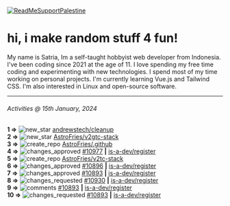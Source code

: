 [![ReadMeSupportPalestine](https://github.com/Safouene1/support-palestine-banner/blob/master/banner-support.svg)](https://github.com/Safouene1/support-palestine-banner)
# hi, i make random stuff 4 fun!

My name is Satria, Im a self-taught hobbyist web developer from Indonesia. I've been coding since 2021 at the age of 11. I love spending my free time coding and experimenting with new technologies. I spend most of my time working on personal projects. I'm currently learning Vue.js and Tailwind CSS. I'm also interested in Linux and open-source software.

---

<!--RECENT_ACTIVITY:last_update-->
###### Activities @ 15th January, 2024
<!--RECENT_ACTIVITY:last_update_end-->

<!--RECENT_ACTIVITY:start-->
**1 =>** ![new_star](https://cdn.jsdelivr.net/gh/Readme-Workflows/Readme-Icons@main/icons/octicons/StarredRepositoryYellow.svg) [andrewstech/cleanup](https://github.com/andrewstech/cleanup)<br>
**2 =>** ![new_star](https://cdn.jsdelivr.net/gh/Readme-Workflows/Readme-Icons@main/icons/octicons/StarredRepositoryYellow.svg) [AstroFries/v2gtc-stack](https://github.com/AstroFries/v2gtc-stack)<br>
**3 =>** ![create_repo](https://cdn.jsdelivr.net/gh/Readme-Workflows/Readme-Icons@main/icons/octicons/Repository.svg) [AstroFries/.github](https://github.com/AstroFries/.github)<br>
**4 =>** ![changes_approved](https://cdn.jsdelivr.net/gh/Readme-Workflows/Readme-Icons@main/icons/octicons/ApprovedChanges.svg) [#10977](https://github.com/is-a-dev/register/pull/10977#pullrequestreview-1813340488) **|** [is-a-dev/register](https://github.com/is-a-dev/register)<br>
**5 =>** ![create_repo](https://cdn.jsdelivr.net/gh/Readme-Workflows/Readme-Icons@main/icons/octicons/Repository.svg) [AstroFries/v2tc-stack](https://github.com/AstroFries/v2tc-stack)<br>
**6 =>** ![changes_approved](https://cdn.jsdelivr.net/gh/Readme-Workflows/Readme-Icons@main/icons/octicons/ApprovedChanges.svg) [#10896](https://github.com/is-a-dev/register/pull/10896#pullrequestreview-1811256766) **|** [is-a-dev/register](https://github.com/is-a-dev/register)<br>
**7 =>** ![changes_approved](https://cdn.jsdelivr.net/gh/Readme-Workflows/Readme-Icons@main/icons/octicons/ApprovedChanges.svg) [#10893](https://github.com/is-a-dev/register/pull/10893#pullrequestreview-1811247721) **|** [is-a-dev/register](https://github.com/is-a-dev/register)<br>
**8 =>** ![changes_requested](https://cdn.jsdelivr.net/gh/Readme-Workflows/Readme-Icons@main/icons/octicons/RequestedChanges.svg) [#10930](https://github.com/is-a-dev/register/pull/10930#pullrequestreview-1811003026) **|** [is-a-dev/register](https://github.com/is-a-dev/register)<br>
**9 =>** ![comments](https://cdn.jsdelivr.net/gh/Readme-Workflows/Readme-Icons@main/icons/octicons/Comment.svg) [#10893](https://github.com/is-a-dev/register/pull/10893#discussion_r1445989776) **|** [is-a-dev/register](https://github.com/is-a-dev/register)<br>
**10 =>** ![changes_requested](https://cdn.jsdelivr.net/gh/Readme-Workflows/Readme-Icons@main/icons/octicons/RequestedChanges.svg) [#10893](https://github.com/is-a-dev/register/pull/10893#pullrequestreview-1810988286) **|** [is-a-dev/register](https://github.com/is-a-dev/register)<br>
<!--RECENT_ACTIVITY:end-->
